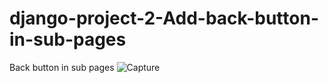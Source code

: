 # django-project-2-Add-back-button-in-sub-pages
Back button in sub pages
![Capture](https://user-images.githubusercontent.com/82317107/116569135-ba09fc00-a926-11eb-83f5-85c43769d537.PNG)
